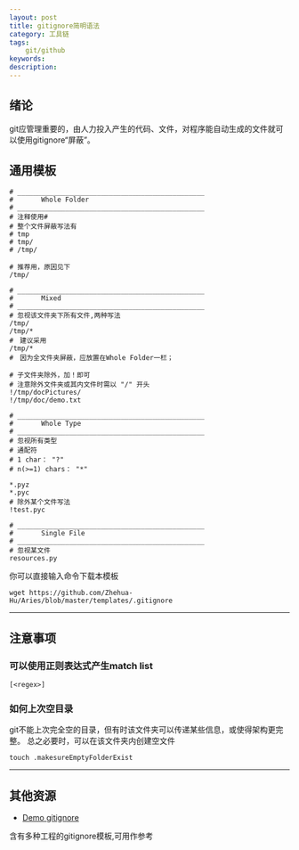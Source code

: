 ```yaml
---
layout: post
title: gitignore简明语法
category: 工具链
tags: 
    git/github
keywords: 
description: 
---
```


## 绪论
git应管理重要的，由人力投入产生的代码、文件，对程序能自动生成的文件就可以使用gitignore“屏蔽”。


## 通用模板

```
# _______________________________________________
# 		Whole Folder
# _______________________________________________
# 注释使用#
# 整个文件屏蔽写法有
# tmp
# tmp/
# /tmp/

# 推荐用，原因见下
/tmp/

# _______________________________________________
# 		Mixed
# _______________________________________________
# 忽视该文件夹下所有文件,两种写法
/tmp/
/tmp/*
#　建议采用
/tmp/*
#　因为全文件夹屏蔽，应放置在Whole Folder一栏；

# 子文件夹除外，加！即可
# 注意除外文件夹或其内文件时需以 "/" 开头
!/tmp/docPictures/
!/tmp/doc/demo.txt

# _______________________________________________
# 		Whole Type
# _______________________________________________
# 忽视所有类型
# 通配符
# 1 char： "?"
# n(>=1) chars： "*"

*.pyz
*.pyc
# 除外某个文件写法
!test.pyc

# _______________________________________________
# 		Single File
# _______________________________________________
# 忽视某文件
resources.py
```

你可以直接输入命令下载本模板
```
wget https://github.com/Zhehua-Hu/Aries/blob/master/templates/.gitignore
```




---
## 注意事项

### 可以使用正则表达式产生match list

```
[<regex>]
```

### 如何上次空目录
git不能上次完全空的目录，但有时该文件夹可以传递某些信息，或使得架构更完整。
总之必要时，可以在该文件夹内创建空文件

```
touch .makesureEmptyFolderExist
```

---
## 其他资源

* [Demo gitignore](https://github.com/github/gitignore)

含有多种工程的gitignore模板,可用作参考

